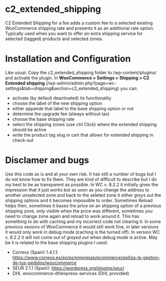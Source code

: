 # c2_extended_shipping
C2 Extended Shipping for a fee adds a custom fee to a selected existing WooCommerce shipping rate and presents it as an additional rate option. Typically used when you want to offer an extra shipping service for selected (tagged) products and selected zones.
# Installation and Configuration
Like usual. Copy the c2_extended_shipping folder to /wp-content/plugins/ and activate the plugin. In **WooCommerce > Settings > Shipping > C2 Extended shipping** (/wp-admin/admin.php?page=wc-settings&tab=shipping&section=c2_extended_shipping) you can:
 * activate (by default deactivated) its functionality
 * choose the label of the new shipping option
 * either appande that label to the base shipping option or not
 * determine the upgrade fee (always without tax)
 * choose the base shipping rate
 * select the shipping zones (use ctrl Click) where the extended shipping should be active
 * write the product tag slug in cart that allows for extended shipping in check-out
# Disclamer and bugs
Use this code as is and at your own risk. It has still a number of bugs but I do not know how to fix them. They are kind of difficult to describe but I do my best to be as transparent as possible. In WC v. 8.2.2 it initially gives the impression that it just works but as soon as you change the address to another unselected zone and back to the seleted zone it either *greys out* the shipping options and it becomes impossible to order. Sometimes Reload helps then, sometimes it bases the price on an shipping option of a previous shipping zone, only visible when the price was different, sometimes you need to change zone again and reload to work around it. This has something to do with caching and my incorrect code not clearing it. In some previous vesions of WooCommerce it would still work fine, in later versions it would only work in debug mode (caching is the turned off). In version WC v. 8.2.2 it will not come out of *greyed out* when debug mode is active. May be it is related to the base shipping plugins I used:
* Correos (Spain) 1.4.1.1: https://www.correos.es/es/es/empresas/ecommerce/agiliza-la-gestion-de-tus-pedidos/woocommerce
* SEUR 2.1.1 (Spain): https://wordpress.org/plugins/seur/
* DHL woocommerce-dhlexpress-services (DHL provided)
